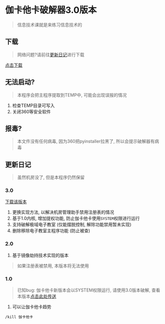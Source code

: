 # 伽卡他卡破解器3.0版本

> 信息技术课就是来练习信息技术的

## 下载

> 网络问题?请前往[更新日记](#更新日记)进行下载

[点击下载](https://github.com/chenmy1903/student3/releases)

## 无法启动?

> 本程序会把主程序提取到TEMP中, 可能会出现误报的情况

1. 检查TEMP目录可写入
2. 关闭360等安全软件

## 报毒?

> 本文件没有任何病毒, 因为360把pyinstaller拉黑了, 所以会提示破解器有病毒

## 更新日记

> 虽然机房没了, 但是本程序仍然保留

### 3.0

[下载该版本](https://gh.api.99988866.xyz/https://github.com/chenmy1903/student3/releases/download/v3/kill_student.exe)

1. 更换实现方法, 以解决机房管理助手禁用注册表的情况
2. 基于1.0内核, 增加提权功能, 防止伽卡他卡使用`SYSTEM`权限进行运行
3. 支持破解极域电子教室 (仅能摆脱控制, 解除功能禁用暂未实现)
4. 删除移除电子教室主程序功能 (防止被查)

### 2.0

1. 基于镜像劫持技术实现的版本

> 如果注册表被禁用, 本版本将无法使用

### 1.0

> 已知bug: 伽卡他卡新版本会以SYSTEM权限运行, 请使用3.0版本破解, 查看本版本[点击此处传送](https://github.com/chenmy1903/student)

1. 可以让伽卡他卡趋势

```
/kill 伽卡他卡
```
